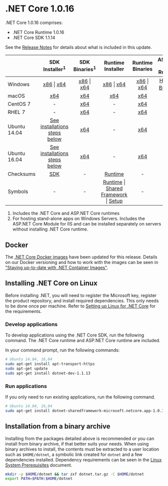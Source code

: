 # .NET Core 1.0.16

.NET Core 1.0.16 comprises:

* .NET Core Runtime 1.0.16
* .NET Core SDK 1.1.14

See the [Release Notes](1.0.16.md) for details about what is included in this update.

|           | SDK Installer<sup>1</sup>                                   | SDK Binaries<sup>1</sup>                            | Runtime Installer                                        | Runtime Binaries                                 | ASP.NET Core Runtime           |
| --------- | :------------------------------------------:     | :----------------------:                 | :---------------------------:                            | :-------------------------:                      | :-----------------:            |
| Windows   | [x86][dotnet-dev-win-x86.exe] \| [x64][dotnet-dev-win-x64.exe] | [x86][dotnet-dev-win-x86.zip] \| [x64][dotnet-dev-win-x64.zip] | [x86][dotnet-win-x86.exe] \| [x64][dotnet-win-x64.exe] | [x86][dotnet-win-x86.zip] \| [x64][dotnet-win-x64.zip] | [Hosting Bundle][DotNetCore-WindowsHosting.exe]<sup>2</sup> |
| macOS     | [x64][dotnet-dev-osx-x64.pkg]  | [x64][dotnet-dev-osx-x64.tar.gz]     | [x64][dotnet-osx-x64.pkg] | [x64][dotnet-osx-x64.tar.gz] | - |
| CentOS 7  | - | [x64][dotnet-dev-centos-x64.tar.gz] | - | [x64][dotnet-centos-x64.tar.gz]  | - |
| RHEL 7    | -                                                | [x64][dotnet-dev-rhel-x64.tar.gz]                    | -                                                        | [x64][dotnet-rhel-x64.tar.gz] | - |
| Ubuntu 14.04 | [See installations steps below](#installing-net-core-on-linux)   | [x64][dotnet-dev-ubuntu-x64.tar.gz] | - | [x64][dotnet-ubuntu-x64.tar.gz] | - |
| Ubuntu 16.04 | [See installations steps below](#installing-net-core-on-linux)   | [x64][dotnet-dev-ubuntu.16.04-x64.tar.gz] | - | [x64][dotnet-ubuntu.16.04-x64.tar.gz]  | - |
| Checksums | [SDK][checksums-sdk]                             | -                                        | [Runtime][checksums-runtime]                             | - | - |
| Symbols   | -                                                | -                                        | [Runtime][coreclr-symbols.zip] \| [Shared Framework][corefx-symbols.zip] \| [Setup][core-setup-symbols.zip] | - | - |

1. Includes the .NET Core and ASP.NET Core runtimes
2. For hosting stand-alone apps on Windows Servers. Includes the ASP.NET Core Module for IIS and can be installed separately on servers without installing .NET Core runtime.

## Docker

The [.NET Core Docker images](https://hub.docker.com/r/microsoft/dotnet/) have been updated for this release. Details on our Docker versioning and how to work with the images can be seen in ["Staying up-to-date with .NET Container Images"](https://devblogs.microsoft.com/dotnet/staying-up-to-date-with-net-container-images/).

## Installing .NET Core on Linux

Before installing .NET, you will need to register the Microsoft key, register the product repository, and install required dependencies. This only needs to be done once per machine. Refer to [Setting up Linux for .NET Core][linux-setup] for the requirements.

### Develop applications
To develop applications using the .NET Core SDK, run the following command. The .NET Core runtime and ASP.NET Core runtime are included.

In your command prompt, run the following commands:

```bash
# Ubuntu 14.04, 16,04
sudo apt-get install apt-transport-https
sudo apt-get update
sudo apt-get install dotnet-dev-1.1.13
```

### Run applications

If you only need to run existing applications, run the following command.

```bash
# Ubuntu 14.04, 16,04
sudo apt-get install dotnet-sharedframework-microsoft.netcore.app-1.0.16
```

## Installation from a binary archive

Installing from the packages detailed above is recommended or you can install from binary archive, if that better suits your needs. When using binary archives to install, the contents must be extracted to a user location such as `$HOME/dotnet`, a symbolic link created for `dotnet` and a few dependencies installed.
Dependency requirements can be seen in the [Linux System Prerequisites](https://github.com/dotnet/core/blob/main/Documentation/linux-prereqs.md) document.

```bash
mkdir -p $HOME/dotnet && tar zxf dotnet.tar.gz -C $HOME/dotnet
export PATH=$PATH:$HOME/dotnet
```
[blob-runtime]: https://builds.dotnet.microsoft.com/dotnet/Runtime/
[blob-sdk]: https://builds.dotnet.microsoft.com/dotnet/Sdk/
[release-notes]: https://github.com/dotnet/core/blob/main/release-notes/1.0/1.0.16/1.0.16.md

[dotnet-centos-x64.tar.gz]: https://download.visualstudio.microsoft.com/download/pr/b15f877f-1299-466b-805c-439c4b208229/6b0ebc8e907cd732744974e4f1f0b04f/dotnet-centos-x64.1.0.16.tar.gz
[dotnet-osx-x64.pkg]: https://download.visualstudio.microsoft.com/download/pr/10f564b1-0578-4de0-9ed8-7890c60ccfb2/8dc054cf37402b2af50b11b1b9014130/dotnet-osx-x64.1.0.16.pkg
[dotnet-osx-x64.tar.gz]: https://download.visualstudio.microsoft.com/download/pr/5b37cce1-c0d9-4e91-9dc5-0058fbeb98e8/b675c1cf1b93eb646a6973e15ebe41e9/dotnet-osx-x64.1.0.16.tar.gz
[dotnet-rhel-x64.tar.gz]: https://download.visualstudio.microsoft.com/download/pr/25418bdb-42c9-4f7c-b0a5-737b09a93ffe/185240f5a2295d7a69af7aa7f931f3e7/dotnet-rhel-x64.1.0.16.tar.gz
[dotnet-ubuntu-x64.tar.gz]: https://download.visualstudio.microsoft.com/download/pr/c335a4c7-d629-4b2d-b9c9-00b7d9912c42/856d1c1b365fd59874a93ee3683b655b/dotnet-ubuntu-x64.1.0.16.tar.gz
[dotnet-ubuntu.16.04-x64.tar.gz]: https://download.visualstudio.microsoft.com/download/pr/2601c5ef-3949-4152-bd73-af595e088df5/91a88561ef94c1ef70d59ed112ac76f0/dotnet-ubuntu.16.04-x64.1.0.16.tar.gz
[dotnet-win-x64.exe]: https://download.visualstudio.microsoft.com/download/pr/4d174497-74c3-4bf1-afe9-59c5a3810a4a/0a99d860da08e596727027510a68f250/dotnet-win-x64.1.0.16.exe
[dotnet-win-x64.zip]: https://download.visualstudio.microsoft.com/download/pr/9b27f9be-50fb-4c69-b9be-cc6002bd1d1e/33c6eab6f3c08a7952c6adbd4cf75089/dotnet-win-x64.1.0.16.zip
[dotnet-win-x86.exe]: https://download.visualstudio.microsoft.com/download/pr/64daed07-014f-4d3c-b3e7-637b004c86f3/3d0e71a686e7880bee84ee28bbf452c2/dotnet-win-x86.1.0.16.exe
[dotnet-win-x86.zip]: https://download.visualstudio.microsoft.com/download/pr/9fc3e710-ce64-4523-8b50-5c4b01a8008e/06901323b3f87be43fd00f2d61f84729/dotnet-win-x86.1.0.16.zip
[DotNetCore-WindowsHosting.exe]: https://download.visualstudio.microsoft.com/download/pr/aa5a90a5-4fc3-4198-8bcf-881c6d7e500d/c0d3855628d650f67ad1131c2e43fa9f/dotnetcore.1.0.16_1.1.13-windowshosting.exe
[dotnet-dev-centos-x64.tar.gz]: https://download.visualstudio.microsoft.com/download/pr/0abec983-ea91-4189-bec3-99cb6da412ce/ad2e817eb7ebb2b47dc5483e8037931d/dotnet-dev-centos-x64.1.1.14.tar.gz
[dotnet-dev-debian.9-x64.tar.gz]: https://download.visualstudio.microsoft.com/download/pr/f2eacd39-7f1c-4512-bc99-255dbaf26683/8f4a5154db485d8748a074107deab39d/dotnet-dev-debian.9-x64.1.1.14.tar.gz
[dotnet-dev-fedora.27-x64.tar.gz]: https://download.visualstudio.microsoft.com/download/pr/0e65a2ca-d7b6-498c-bb01-504037b3b9cf/f41356541937914c4f3dc620d62b9bd4/dotnet-dev-fedora.27-x64.1.1.14.tar.gz
[dotnet-dev-fedora.28-x64.tar.gz]: https://download.visualstudio.microsoft.com/download/pr/24288e79-b3ea-4f4a-aaf5-5c65bb83a0b7/19aa43e5b17be0b294ac0dbda1498d3e/dotnet-dev-fedora.28-x64.1.1.14.tar.gz
[dotnet-dev-opensuse.42.3-x64.tar.gz]: https://download.visualstudio.microsoft.com/download/pr/cc69435f-1655-4bed-9ecf-ef5c0f422cd6/ff1919d3767e1b32f286265600ecbcc2/dotnet-dev-opensuse.42.3-x64.1.1.14.tar.gz
[dotnet-dev-osx-x64.pkg]: https://download.visualstudio.microsoft.com/download/pr/110b99a1-956d-447b-a8b8-1ea3c5db4e91/fae4867498119342a328117f19437efb/dotnet-dev-osx-x64.1.1.14.pkg
[dotnet-dev-osx-x64.tar.gz]: https://download.visualstudio.microsoft.com/download/pr/d3dc46de-b060-4a4c-801b-3b33ee62485f/cd18f54d5259563a92c98bb0dc410176/dotnet-dev-osx-x64.1.1.14.tar.gz
[dotnet-dev-rhel-x64.tar.gz]: https://download.visualstudio.microsoft.com/download/pr/77cbb3f7-ca39-4884-944a-ba2dbe6bc7cc/cef42f3ed25e940c1b55d4a8f83f9a8f/dotnet-dev-rhel-x64.1.1.14.tar.gz
[dotnet-dev-ubuntu-x64.tar.gz]: https://download.visualstudio.microsoft.com/download/pr/98ae53a6-e2dd-496c-825a-bef389b5191f/1bf26c976962a2f8b3979d878d0f7a19/dotnet-dev-ubuntu-x64.1.1.14.tar.gz
[dotnet-dev-ubuntu.16.04-x64.tar.gz]: https://download.visualstudio.microsoft.com/download/pr/7e1128cb-20b4-4ebd-b41c-c87ca7541ce6/e70c038f504107bdc90edc2811b819f6/dotnet-dev-ubuntu.16.04-x64.1.1.14.tar.gz
[dotnet-dev-ubuntu.18.04-x64.tar.gz]: https://download.visualstudio.microsoft.com/download/pr/c942428a-f106-4e41-8493-f702a34562f4/ae165761acbf05d2e12419cb1d0424df/dotnet-dev-ubuntu.18.04-x64.1.1.14.tar.gz
[dotnet-dev-win-x64.exe]: https://download.visualstudio.microsoft.com/download/pr/f53f5275-d721-4303-9bf3-e06c49687a96/9eb3d4e75dbf437d44291a61fe3c3443/dotnet-dev-win-x64.1.1.14.exe
[dotnet-dev-win-x64.zip]: https://download.visualstudio.microsoft.com/download/pr/7493cfb3-dd7d-4d98-a114-c3d37a9bd322/976094b325aa4f9d180f443a945b1fcb/dotnet-dev-win-x64.1.1.14.zip
[dotnet-dev-win-x86.exe]: https://download.visualstudio.microsoft.com/download/pr/f915581d-6116-4473-ba8f-8093e047c9de/4e2d74169c4419d3a80bc4edfdb5248b/dotnet-dev-win-x86.1.1.14.exe
[dotnet-dev-win-x86.zip]: https://download.visualstudio.microsoft.com/download/pr/9f00da2a-a885-4ea0-b1e1-2b15c49fce2b/d7a3a37c85b290470fc5f6b6a98e1510/dotnet-dev-win-x86.1.1.14.zip
[core-setup-symbols.zip]: https://download.visualstudio.microsoft.com/download/pr/de24857a-e53c-403b-891d-66ab513496e9/dc7a06c174966c71ab93c2595fa84890/core-setup-1.0.16-symbols.zip
[coreclr-symbols.zip]: https://download.visualstudio.microsoft.com/download/pr/d01ea2b6-2b9a-42d8-9eb9-4659e6849d53/d832ab4eb94a6c2f596c44d4c1e78a6d/coreclr-1.0.16-symbols.zip
[corefx-symbols.zip]: https://download.visualstudio.microsoft.com/download/pr/79a3d837-f7dd-467f-a745-338ba0eaf5da/5e22bd1609af3e37f59ccd41d324260c/corefx-1.0.16-symbols.zip

[checksums-runtime]: https://builds.dotnet.microsoft.com/dotnet/checksums/1.0.16-runtime-sha.txt
[checksums-sdk]: https://builds.dotnet.microsoft.com/dotnet/checksums/1.1.14-sdk-sha.txt

[linux-install]: https://dotnet.microsoft.com/download/dotnet/1.0
[linux-setup]: https://github.com/dotnet/core/blob/main/Documentation/linux-setup.md
[dotnet-blog]: https://devblogs.microsoft.com/dotnet/net-core-may-2019/
